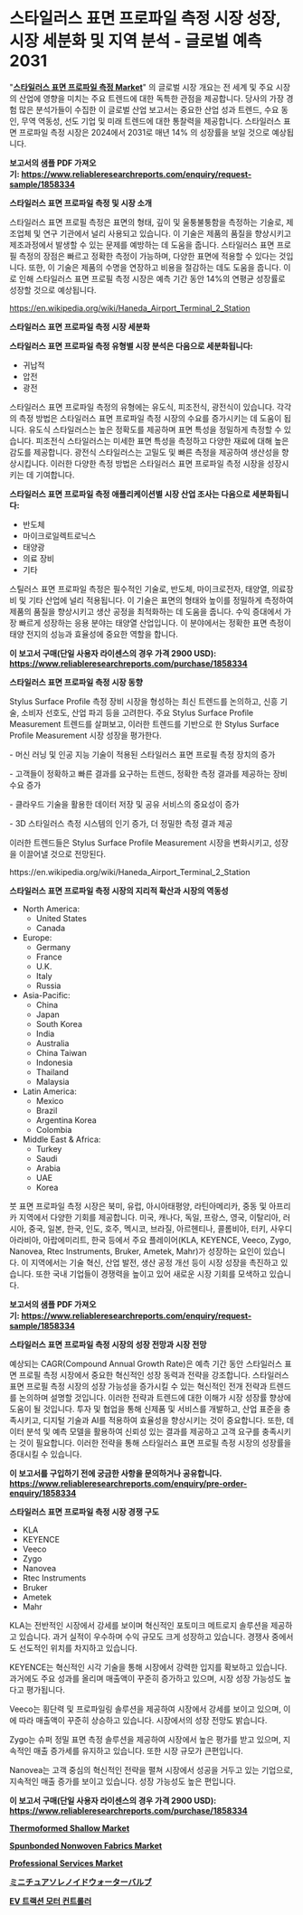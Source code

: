 <p><h1>스타일러스 표면 프로파일 측정 시장 성장, 시장 세분화 및 지역 분석 - 글로벌 예측 2031</h1></p><p>"<strong><a href="https://www.reliableresearchreports.com/stylus-surface-profile-measurement-r1858334">스타일러스 표면 프로파일 측정 Market</a></strong>" 의 글로벌 시장 개요는 전 세계 및 주요 시장의 산업에 영향을 미치는 주요 트렌드에 대한 독특한 관점을 제공합니다. 당사의 가장 경험 많은 분석가들이 수집한 이 글로벌 산업 보고서는 중요한 산업 성과 트렌드, 수요 동인, 무역 역동성, 선도 기업 및 미래 트렌드에 대한 통찰력을 제공합니다. 스타일러스 표면 프로파일 측정 시장은 2024에서 2031로 매년 14% 의 성장률을 보일 것으로 예상됩니다.</p>
<p><strong>보고서의 샘플 PDF 가져오기:&nbsp;<a href="https://www.reliableresearchreports.com/enquiry/request-sample/1858334">https://www.reliableresearchreports.com/enquiry/request-sample/1858334</a></strong></p>
<p><strong>스타일러스 표면 프로파일 측정 및 시장 소개</strong></p>
<p><p>스타일러스 표면 프로필 측정은 표면의 형태, 깊이 및 울퉁불퉁함을 측정하는 기술로, 제조업체 및 연구 기관에서 널리 사용되고 있습니다. 이 기술은 제품의 품질을 향상시키고 제조과정에서 발생할 수 있는 문제를 예방하는 데 도움을 줍니다. 스타일러스 표면 프로필 측정의 장점은 빠르고 정확한 측정이 가능하며, 다양한 표면에 적용할 수 있다는 것입니다. 또한, 이 기술은 제품의 수명을 연장하고 비용을 절감하는 데도 도움을 줍니다. 이로 인해 스타일러스 표면 프로필 측정 시장은 예측 기간 동안 14%의 연평균 성장률로 성장할 것으로 예상됩니다.</p></p>
<p><a href="https://en.wikipedia.org/wiki/Haneda_Airport_Terminal_2_Station">https://en.wikipedia.org/wiki/Haneda_Airport_Terminal_2_Station</a></p>
<p><strong>스타일러스 표면 프로파일 측정 시장 세분화</strong></p>
<p><strong>스타일러스 표면 프로파일 측정 유형별 시장 분석은 다음으로 세분화됩니다:</strong></p>
<p><ul><li>귀납적</li><li>압전</li><li>광전</li></ul></p>
<p><p>스타일러스 표면 프로파일 측정의 유형에는 유도식, 피조전식, 광전식이 있습니다. 각각의 측정 방법은 스타일러스 표면 프로파일 측정 시장의 수요를 증가시키는 데 도움이 됩니다. 유도식 스타일러스는 높은 정확도를 제공하며 표면 특성을 정밀하게 측정할 수 있습니다. 피조전식 스타일러스는 미세한 표면 특성을 측정하고 다양한 재료에 대해 높은 감도를 제공합니다. 광전식 스타일러스는 고밀도 및 빠른 측정을 제공하여 생산성을 향상시킵니다. 이러한 다양한 측정 방법은 스타일러스 표면 프로파일 측정 시장을 성장시키는 데 기여합니다.</p></p>
<p><strong>스타일러스 표면 프로파일 측정 애플리케이션별 시장 산업 조사는 다음으로 세분화됩니다:</strong></p>
<p><ul><li>반도체</li><li>마이크로일렉트로닉스</li><li>태양광</li><li>의료 장비</li><li>기타</li></ul></p>
<p><p>스틸러스 표면 프로파일 측정은 필수적인 기술로, 반도체, 마이크로전자, 태양열, 의료장비 및 기타 산업에 널리 적용됩니다. 이 기술은 표면의 형태와 높이를 정밀하게 측정하여 제품의 품질을 향상시키고 생산 공정을 최적화하는 데 도움을 줍니다. 수익 증대에서 가장 빠르게 성장하는 응용 분야는 태양열 산업입니다. 이 분야에서는 정확한 표면 측정이 태양 전지의 성능과 효율성에 중요한 역할을 합니다.</p></p>
<p><strong>이 보고서 구매(단일 사용자 라이센스의 경우 가격 2900 USD): <a href="https://www.reliableresearchreports.com/purchase/1858334">https://www.reliableresearchreports.com/purchase/1858334</a></strong></p>
<p><strong>스타일러스 표면 프로파일 측정 시장 동향</strong></p>
<p><p>Stylus Surface Profile 측정 장비 시장을 형성하는 최신 트렌드를 논의하고, 신흥 기술, 소비자 선호도, 산업 파괴 등을 고려한다. 주요 Stylus Surface Profile Measurement 트렌드를 살펴보고, 이러한 트렌드를 기반으로 한 Stylus Surface Profile Measurement 시장 성장을 평가한다.</p><p>- 머신 러닝 및 인공 지능 기술이 적용된 스타일러스 표면 프로필 측정 장치의 증가</p><p>- 고객들이 정확하고 빠른 결과를 요구하는 트렌드, 정확한 측정 결과를 제공하는 장비 수요 증가</p><p>- 클라우드 기술을 활용한 데이터 저장 및 공유 서비스의 중요성이 증가</p><p>- 3D 스타일러스 측정 시스템의 인기 증가, 더 정밀한 측정 결과 제공</p><p>이러한 트렌드들은 Stylus Surface Profile Measurement 시장을 변화시키고, 성장을 이끌어낼 것으로 전망된다.</p></p>
<p>https://en.wikipedia.org/wiki/Haneda_Airport_Terminal_2_Station</p>
<p><strong>스타일러스 표면 프로파일 측정 시장의 지리적 확산과 시장의 역동성</strong></p>
<p><ul>
    <li>
        North America:
        <ul>
            <li>United States</li>
            <li>Canada</li>
        </ul>
    </li>
    <li>
        Europe:
        <ul>
            <li>Germany</li>
            <li>France</li>
            <li>U.K.</li>
            <li>Italy</li>
            <li>Russia</li>
        </ul>
    </li>
    <li>
        Asia-Pacific:
        <ul>
            <li>China</li>
            <li>Japan</li>
            <li>South Korea</li>
            <li>India</li>
            <li>Australia</li>
            <li>China Taiwan</li>
            <li>Indonesia</li>
            <li>Thailand</li>
            <li>Malaysia</li>
        </ul>
    </li>
    <li>
        Latin America:
        <ul>
            <li>Mexico</li>
            <li>Brazil</li>
            <li>Argentina Korea</li>
            <li>Colombia</li>
        </ul>
    </li>
    <li>
        Middle East & Africa:
        <ul>
            <li>Turkey</li>
            <li>Saudi</li>
            <li>Arabia</li>
            <li>UAE</li>
            <li>Korea</li>
        </ul>
    </li>
    </ul></p>
<p><p>붓 표면 프로파일 측정 시장은 북미, 유럽, 아시아태평양, 라틴아메리카, 중동 및 아프리카 지역에서 다양한 기회를 제공합니다. 미국, 캐나다, 독일, 프랑스, 영국, 이탈리아, 러시아, 중국, 일본, 한국, 인도, 호주, 멕시코, 브라질, 아르헨티나, 콜롬비아, 터키, 사우디 아라비아, 아랍에미리트, 한국 등에서 주요 플레이어(KLA, KEYENCE, Veeco, Zygo, Nanovea, Rtec Instruments, Bruker, Ametek, Mahr)가 성장하는 요인이 있습니다. 이 지역에서는 기술 혁신, 산업 발전, 생산 공정 개선 등이 시장 성장을 촉진하고 있습니다. 또한 국내 기업들이 경쟁력을 높이고 있어 새로운 시장 기회를 모색하고 있습니다.</p></p>
<p><strong>보고서의 샘플 PDF 가져오기:&nbsp;<a href="https://www.reliableresearchreports.com/enquiry/request-sample/1858334">https://www.reliableresearchreports.com/enquiry/request-sample/1858334</a></strong></p>
<p><strong>스타일러스 표면 프로파일 측정 시장의 성장 전망과 시장 전망</strong></p>
<p><p>예상되는 CAGR(Compound Annual Growth Rate)은 예측 기간 동안 스타일러스 표면 프로필 측정 시장에서 중요한 혁신적인 성장 동력과 전략을 강조합니다. 스타일러스 표면 프로필 측정 시장의 성장 가능성을 증가시킬 수 있는 혁신적인 전개 전략과 트렌드를 논의하며 설명할 것입니다. 이러한 전략과 트렌드에 대한 이해가 시장 성장률 향상에 도움이 될 것입니다. 투자 및 협업을 통해 신제품 및 서비스를 개발하고, 산업 표준을 충족시키고, 디지털 기술과 AI를 적용하여 효율성을 향상시키는 것이 중요합니다. 또한, 데이터 분석 및 예측 모델을 활용하여 신뢰성 있는 결과를 제공하고 고객 요구를 충족시키는 것이 필요합니다. 이러한 전략을 통해 스타일러스 표면 프로필 측정 시장의 성장률을 증대시킬 수 있습니다.</p></p>
<p><strong>이 보고서를 구입하기 전에 궁금한 사항을 문의하거나 공유합니다. <a href="https://www.reliableresearchreports.com/enquiry/pre-order-enquiry/1858334">https://www.reliableresearchreports.com/enquiry/pre-order-enquiry/1858334</a></strong></p>
<p><strong>스타일러스 표면 프로파일 측정 시장 경쟁 구도</strong></p>
<p><ul><li>KLA</li><li>KEYENCE</li><li>Veeco</li><li>Zygo</li><li>Nanovea</li><li>Rtec Instruments</li><li>Bruker</li><li>Ametek</li><li>Mahr</li></ul></p>
<p><p>KLA는 전반적인 시장에서 강세를 보이며 혁신적인 포토미크 메트로지 솔루션을 제공하고 있습니다. 과거 실적이 우수하며 수익 규모도 크게 성장하고 있습니다. 경쟁사 중에서도 선도적인 위치를 차지하고 있습니다.</p><p>KEYENCE는 혁신적인 시각 기술을 통해 시장에서 강력한 입지를 확보하고 있습니다. 과거에도 주요 성과를 올리며 매출액이 꾸준히 증가하고 있으며, 시장 성장 가능성도 높다고 평가됩니다.</p><p>Veeco는 횡단력 및 프로파일링 솔루션을 제공하여 시장에서 강세를 보이고 있으며, 이에 따라 매출액이 꾸준히 상승하고 있습니다. 시장에서의 성장 전망도 밝습니다.</p><p>Zygo는 슈퍼 정밀 표면 측정 솔루션을 제공하여 시장에서 높은 평가를 받고 있으며, 지속적인 매출 증가세를 유지하고 있습니다. 또한 시장 규모가 큰편입니다.</p><p>Nanovea는 고객 중심의 혁신적인 전략을 펼쳐 시장에서 성공을 거두고 있는 기업으로, 지속적인 매출 증가를 보이고 있습니다. 성장 가능성도 높은 편입니다.</p></p>
<p><strong>이 보고서 구매(단일 사용자 라이센스의 경우 가격 2900 USD): <a href="https://www.reliableresearchreports.com/purchase/1858334">https://www.reliableresearchreports.com/purchase/1858334</a></strong></p>
<p><strong><p><a href="https://github.com/arionmp/Market-Research-Report-List-5/blob/main/thermoformed-shallow-market.md">Thermoformed Shallow Market</a></p><p><a href="https://issuu.com/reportprime-2/docs/spunbonded-nonwoven-fabrics-market-_db8e24b96682d3">Spunbonded Nonwoven Fabrics Market</a></p><p><a href="https://medium.com/@bethelokon998/professional-services-market-global-market-share-and-ranking-overall-sales-and-demand-forecast-597fb25fc241">Professional Services Market</a></p><p><a href="https://github.com/mohamedbakry57/Market-Research-Report-List-5/blob/main/768117087318.md">ミニチュアソレノイドウォーターバルブ</a></p><p><a href="https://github.com/laholand/Market-Research-Report-List-6/blob/main/5406696108208.md">EV 트랙션 모터 컨트롤러</a></p></strong></p>
<p></p>